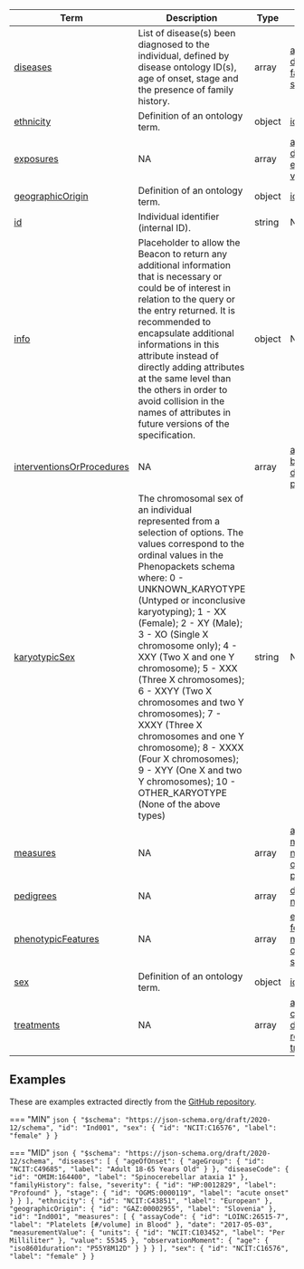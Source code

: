 |Term | Description | Type | Properties | Example | Enum|
| ---| ---| ---| ---| ---| --- |
| [diseases](./obj/diseases.md) | List of disease(s) been diagnosed to the individual, defined by disease ontology ID(s), age of onset, stage and the presence of family history. | array | [ageOfOnset](./obj/ageOfOnset.md), [diseaseCode](./obj/diseaseCode.md), [familyHistory](./obj/familyHistory.md), [notes](./obj/notes.md), [severity](./obj/severity.md), [stage](./obj/stage.md) | NA | NA|
| [ethnicity](./obj/ethnicity.md) | Definition of an ontology term. | object | [id](./obj/id.md), [label](./obj/label.md) | NA | NA|
| [exposures](./obj/exposures.md) | NA | array | [ageAtExposure](./obj/ageAtExposure.md), [date](./obj/date.md), [duration](./obj/duration.md), [exposureCode](./obj/exposureCode.md), [unit](./obj/unit.md), [value](./obj/value.md) | NA | NA|
| [geographicOrigin](./obj/geographicOrigin.md) | Definition of an ontology term. | object | [id](./obj/id.md), [label](./obj/label.md) | NA | NA|
| [id](./obj/id.md) | Individual identifier (internal ID). | string | NA | P0001 | NA|
| [info](./obj/info.md) | Placeholder to allow the Beacon to return any additional information that is necessary or could be of interest in relation to the query or the entry returned. It is recommended to encapsulate additional informations in this attribute instead of directly adding attributes at the same level than the others in order to avoid collision in the names of attributes in future versions of the specification. | object | NA | NA | NA|
| [interventionsOrProcedures](./obj/interventionsOrProcedures.md) | NA | array | [ageAtProcedure](./obj/ageAtProcedure.md), [bodySite](./obj/bodySite.md), [dateOfProcedure](./obj/dateOfProcedure.md), [procedureCode](./obj/procedureCode.md) | NA | NA|
| [karyotypicSex](./obj/karyotypicSex.md) | The chromosomal sex of an individual represented from a selection of options. The values correspond to the ordinal values in the Phenopackets schema where: 0 - UNKNOWN_KARYOTYPE (Untyped or inconclusive karyotyping); 1 - XX (Female); 2 - XY (Male); 3 - XO (Single X chromosome only); 4 - XXY (Two X and one Y chromosome); 5 - XXX (Three X chromosomes); 6 - XXYY (Two X chromosomes and two Y chromosomes); 7 - XXXY (Three X chromosomes and one Y chromosome); 8 - XXXX (Four X chromosomes); 9 - XYY (One X and two Y chromosomes); 10 - OTHER_KARYOTYPE (None of the above types) | string | NA | NA | UNKNOWN_KARYOTYPE, XX, XY, XO, XXY, XXX, XXYY, XXXY, XXXX, XYY, OTHER_KARYOTYPE|
| [measures](./obj/measures.md) | NA | array | [assayCode](./obj/assayCode.md), [date](./obj/date.md), [measurementValue](./obj/measurementValue.md), [notes](./obj/notes.md), [observationMoment](./obj/observationMoment.md), [procedure](./obj/procedure.md) | NA | NA|
| [pedigrees](./obj/pedigrees.md) | NA | array | [disease](./obj/disease.md), [id](./obj/id.md), [members](./obj/members.md), [numSubjects](./obj/numSubjects.md) | NA | NA|
| [phenotypicFeatures](./obj/phenotypicFeatures.md) | NA | array | [evidence](./obj/evidence.md), [excluded](./obj/excluded.md), [featureType](./obj/featureType.md), [modifiers](./obj/modifiers.md), [notes](./obj/notes.md), [onset](./obj/onset.md), [resolution](./obj/resolution.md), [severity](./obj/severity.md) | NA | NA|
| [sex](./obj/sex.md) | Definition of an ontology term. | object | [id](./obj/id.md), [label](./obj/label.md) | NA | NA|
| [treatments](./obj/treatments.md) | NA | array | [ageAtOnset](./obj/ageAtOnset.md), [cumulativeDose](./obj/cumulativeDose.md), [doseIntervals](./obj/doseIntervals.md), [routeOfAdministration](./obj/routeOfAdministration.md), [treatmentCode](./obj/treatmentCode.md) | NA | NA|

## Examples
These are examples extracted directly from the [GitHub repository](https://github.com/ga4gh-beacon/beacon-v2-Models).

=== "MIN"
	```json
	{
	    "$schema": "https://json-schema.org/draft/2020-12/schema",
	    "id": "Ind001",
	    "sex": {
	        "id": "NCIT:C16576",
	        "label": "female"
	    }
	}
	```

=== "MID"
	```json
	{
	    "$schema": "https://json-schema.org/draft/2020-12/schema",
	    "diseases": [
	        {
	            "ageOfOnset": {
	                "ageGroup": {
	                    "id": "NCIT:C49685",
	                    "label": "Adult 18-65 Years Old"
	                }
	            },
	            "diseaseCode": {
	                "id": "OMIM:164400",
	                "label": "Spinocerebellar ataxia 1"
	            },
	            "familyHistory": false,
	            "severity": {
	                "id": "HP:0012829",
	                "label": "Profound"
	            },
	            "stage": {
	                "id": "OGMS:0000119",
	                "label": "acute onset"
	            }
	        }
	    ],
	    "ethnicity": {
	        "id": "NCIT:C43851",
	        "label": "European"
	    },
	    "geographicOrigin": {
	        "id": "GAZ:00002955",
	        "label": "Slovenia"
	    },
	    "id": "Ind001",
	    "measures": [
	        {
	            "assayCode": {
	                "id": "LOINC:26515-7",
	                "label": "Platelets [#/volume] in Blood"
	            },
	            "date": "2017-05-03",
	            "measurementValue": {
	                "units": {
	                    "id": "NCIT:C103452",
	                    "label": "Per Milliliter"
	                },
	                "value": 55345
	            },
	            "observationMoment": {
	                "age": {
	                    "iso8601duration": "P55Y8M12D"
	                }
	            }
	        }
	    ],
	    "sex": {
	        "id": "NCIT:C16576",
	        "label": "female"
	    }
	}
	```
